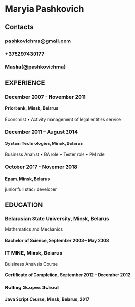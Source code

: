 # Maryia Pashkovich

## Contacts
### pashkovichma@gmail.com
### +375297430177
### Masha(@pashkovichma)
## EXPERIENCE
### December 2007 - November 2011
#### Priorbank, Minsk, Belarus
Economist
	•	Activity management of legal entities service
### December 2011 – August 2014
#### System Technologies, Minsk, Belarus 
Business Analyst
	•	BA role
	•	Tester role
	•	PM role
### October 2017 - Novemer 2018
#### Epam, Minsk, Belarus 
junior full stack developer
## EDUCATION
### Belarusian State University, Minsk, Belarus
Mathematics and Mechanics
#### Bachelor of Science, September 2003 – May 2008
### IT MINE, Minsk, Belarus
Buisiness Analysis Course
#### Certificate of Completion, September 2012 – December 2012
### Rolling Scopes School
#### Java Script Course, Minsk, Belarus, 2017
